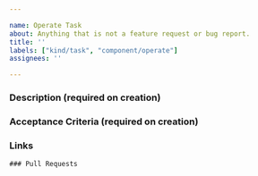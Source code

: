 ```yaml
---

name: Operate Task
about: Anything that is not a feature request or bug report.
title: ''
labels: ["kind/task", "component/operate"]
assignees: ''

---
```


<!-- For anything that is not a feature request or a bug reeport.-->

### Description (required on creation)

<!-- Describe the task to be worked at and why we are making the change -->

### Acceptance Criteria (required on creation)

<!-- [Optional] add the TODOs in here -->

### Links

<!--
- https://jira.camunda.com/browse/SUPPORT-12398
-->

```[tasklist]
### Pull Requests
```

